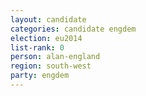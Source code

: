 ```yaml
---
layout: candidate
categories: candidate engdem
election: eu2014
list-rank: 0
person: alan-england
region: south-west
party: engdem
---
```


